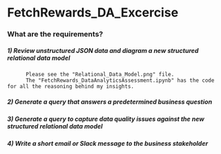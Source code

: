 # FetchRewards_DA_Excercise

### What are the requirements?
##### 1) Review unstructured JSON data and diagram a new structured relational data model
          Please see the "Relational_Data_Model.png" file.
          The "FetchRewards_DataAnalyticsAssessment.ipynb" has the code for all the reasoning behind my insights.
##### 2) Generate a query that answers a predetermined business question
##### 3) Generate a query to capture data quality issues against the new structured relational data model
##### 4) Write a short email or Slack message to the business stakeholder
